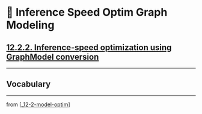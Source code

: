 # 💊 Inference Speed Optim Graph Modeling

## [**12.2.2.** **Inference-speed optimization** using **GraphModel conversion**]()

---

## **Vocabulary**

---
from [[_12-2-model-optim]]

[//begin]: # "Autogenerated link references for markdown compatibility"
[_12-2-model-optim]: _12-2-model-optim.md "💊 Model Optim"
[//end]: # "Autogenerated link references"